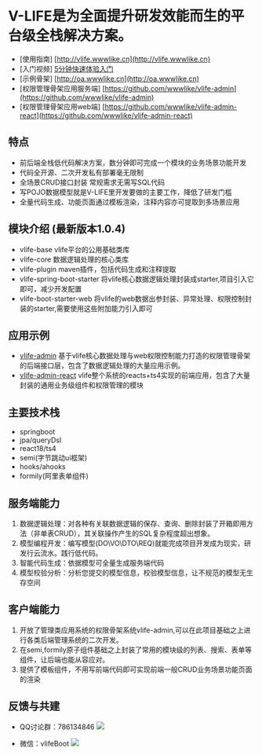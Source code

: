 

# V-LIFE是为全面提升研发效能而生的平台级全栈解决方案。

- [使用指南] [http://vlife.wwwlike.cn](http://vlife.wwwlike.cn)
- [入门视频] [5分钟快速体验入门](https://www.bilibili.com/video/BV1sT411c71v/?vd_source=4c025d49e1ac4adb74b6dd2a39ce185e&t=119.6)
- [示例骨架] [http://oa.wwwlike.cn](http://oa.wwwlike.cn) 
- [权限管理骨架应用服务端] [https://github.com/wwwlike/vlife-admin](https://github.com/wwwlike/vlife-admin)
- [权限管理骨架应用web端] [https://github.com/wwwlike/vlife-admin-react](https://github.com/wwwlike/vlife-admin-react)

## 特点
- 前后端全栈低代码解决方案，数分钟即可完成一个模块的业务场景功能开发
- 代码全开源、二次开发私有部署毫无限制
- 全场景CRUD接口封装 常规需求无需写SQL代码
- 写POJO数据模型就是V-LIFE里开发要做的主要工作，降低了研发门槛
- 全量代码生成、功能页面通过模板渲染，注释内容亦可提取到多场景应用

## 模块介绍 (最新版本1.0.4)
- vlife-base vlife平台的公用基础类库
- vlife-core 数据逻辑处理的核心类库
- vlife-plugin maven插件，包括代码生成和注释提取
- vlife-spring-boot-starter 将vlife核心数据逻辑处理封装成starter,项目引入它即可，减少开发配置
- vlife-boot-starter-web    将vlife的web数据出参封装、异常处理、权限控制封装的starter,需要使用这些附加能力引入即可

## 应用示例
- [vlife-admin](https://github.com/wwwlike/vlife-admin) 基于vlife核心数据处理与web权限控制能力打造的权限管理骨架的后端接口层，包含了数据逻辑处理的大量应用示例。
- [vlife-admin-react](https://github.com/wwwlike/vlife-admin-react) vlife整个系统的reacts+ts4实现的前端应用，包含了大量封装的通用业务级组件和权限管理的模块

## 主要技术栈
- springboot
- jpa/queryDsl
- react18/ts4
- semi(字节跳动ui框架)
- hooks/ahooks
- formily(阿里表单组件)

## 服务端能力
1. 数据逻辑处理：对各种有关联数据逻辑的保存、查询、删除封装了开箱即用方法（非单表CRUD），其关联操作产生的SQL复杂程度超出想象。
2. 模型编程开发：编写模型(DO\VO\DTO\REQ)就能完成项目开发成为现实，研发行云流水。践行低代码。
3. 智能代码生成：依据模型可全量生成服务端代码
4. 模型校验分析：分析您提交的模型信息，校验模型信息，让不规范的模型无生存空间

## 客户端能力
1. 开放了管理类应用系统的权限骨架系统vlife-admin,可以在此项目基础之上进行各类后端管理系统的二次开发。
2. 在semi,formily原子组件基础之上封装了常用的模块级的列表、搜索、表单等组件，让后端也能从容应对。
3. 提供了模板组件，不用写前端代码即可实现前端一般CRUD业务场景功能页面的渲染

## 反馈与共建
- QQ讨论群：786134846
  ![](http://vlife.wwwlike.cn/static/img/qq_qun_786134846.png)

- 微信：vlifeBoot
  ![](http://admin.wwwlike.cn/wx.jpg)